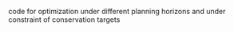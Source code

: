 code for optimization under different planning horizons and under constraint of conservation targets
